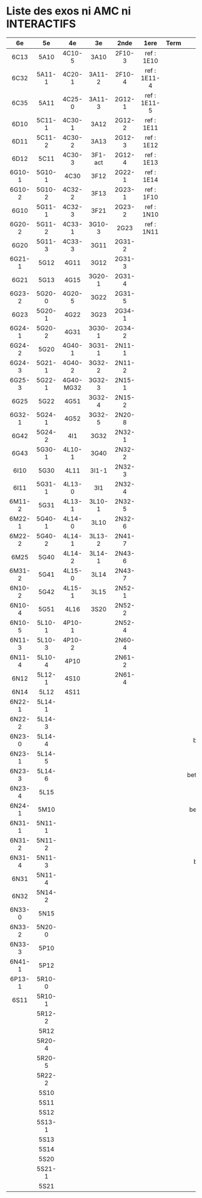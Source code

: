 # Liste des exos ni AMC ni INTERACTIFS

|6e|5e|4e|3e|2nde|1ere|Term|Reste|
|:-:|:-:|:-:|:-:|:-:|:-:|:-:|:-:|
|6C13|5A10|4C10-5|3A10|2F10-3|ref : 1E10||CM020|
|6C32|5A11-1|4C20-1|3A11-2|2F10-4|ref : 1E11-4||CM021|
|6C35|5A11|4C25-0|3A11-3|2G12-1|ref : 1E11-5||PEA11-1|
|6D10|5C11-1|4C30-1|3A12|2G12-2|ref : 1E11||PEA11|
|6D11|5C11-2|4C30-2|3A13|2G12-3|ref : 1E12||P003|
|6D12|5C11|4C30-3|3F1-act|2G12-4|ref : 1E13||P004|
|6G10-1|5G10-1|4C30|3F12|2G22-1|ref : 1E14||P005|
|6G10-2|5G10-2|4C32-2|3F13|2G23-1|ref : 1F10||P006|
|6G10|5G11-1|4C32-3|3F21|2G23-2|ref : 1N10||P007|
|6G20-2|5G11-2|4C33-1|3G10-3|2G23|ref : 1N11||P008|
|6G20|5G11-3|4C33-3|3G11|2G31-2|||P009|
|6G21-1|5G12|4G11|3G12|2G31-3|||P010|
|6G21|5G13|4G15|3G20-1|2G31-4|||P011|
|6G23-2|5G20-0|4G20-5|3G22|2G31-5|||P012|
|6G23|5G20-1|4G22|3G23|2G34-1|||P013|
|6G24-1|5G20-2|4G31|3G30-1|2G34-2|||P014|
|6G24-2|5G20|4G40-1|3G31-1|2N11-1|||beta2F31|
|6G24-3|5G21-1|4G40-2|3G32-2|2N11-2|||beta2N60-X1|
|6G25-3|5G22-1|4G40-MG32|3G32-3|2N15-1|||beta2N60-X2|
|6G25|5G22|4G51|3G32-4|2N15-2|||beta3F23|
|6G32-1|5G24-1|4G52|3G32-5|2N20-8|||beta3G15|
|6G42|5G24-2|4I1|3G32|2N32-1|||beta3G41|
|6G43|5G30-1|4L10-1|3G40|2N32-2|||beta3s21|
|6I10|5G30|4L11|3I1-1|2N32-3|||beta4C31|
|6I11|5G31-1|4L13-0|3I1|2N32-4|||beta4G20-3|
|6M11-2|5G31|4L13-1|3L10-1|2N32-5|||beta4G20-4|
|6M22-1|5G40-1|4L14-0|3L10|2N32-6|||beta6C33-1|
|6M22-2|5G40-2|4L14-1|3L13-2|2N41-7|||beta6test2|
|6M25|5G40|4L14-2|3L14-1|2N43-6|||beta6test2021|
|6M31-2|5G41|4L15-0|3L14|2N43-7|||betaAsymptotesObliques|
|6N10-2|5G42|4L15-1|3L15|2N52-1|||betaComplexes|
|6N10-4|5G51|4L16|3S20|2N52-2|||betaDivisionsDePolynomes|
|6N10-5|5L10-1|4P10-1||2N52-4|||betaEq1erDegreDansC|
|6N11-3|5L10-3|4P10-2||2N60-4|||betaEq2eDegAvecParam|
|6N11-4|5L10-4|4P10||2N61-2|||betaEqCarreDansC|
|6N12|5L12-1|4S10||2N61-4|||betaEqValAbs|
|6N14|5L12|4S11|||||betaEquationsLog|
|6N22-1|5L14-1||||||betaExo3d|
|6N22-2|5L14-3||||||betaExoSimpleMatthieu|
|6N23-0|5L14-4||||||betaModele10_simple_question-reponse|
|6N23-1|5L14-5||||||betaModele11_parametrable|
|6N23-3|5L14-6||||||betaModele20_plusieurs_types_de_questions|
|6N23-4|5L15||||||betaModele21_parametrables|
|6N24-1|5M10||||||betaModele30_constructions_géométriques|
|6N31-1|5N11-1||||||betaModele31_parametrables|
|6N31-2|5N11-2||||||betaModele40_tableau_proportionnalite|
|6N31-4|5N11-3||||||betaModele41_tableau_signes_variations|
|6N31|5N11-4||||||betaProbaAouB|
|6N32|5N14-2||||||betaProbabilites|
|6N33-0|5N15||||||betaPuissances|
|6N33-2|5N20-0||||||betaSpline|
|6N33-3|5P10||||||betaSys2x2CombLin|
|6N41-1|5P12||||||betaTracerParabole|
|6P13-1|5R10-0||||||betarotation3d|
|6S11|5R10-1||||||betatrinome|
||5R12-2||||||moule_a_exo_mathalea|
||5R12||||||moule_a_exo_mathalea2d|
||5R20-4||||||c3C10-2|
||5R20-5||||||c3N10|
||5R22-2||||||c3N23|
||5S10|||||||
||5S11|||||||
||5S12|||||||
||5S13-1|||||||
||5S13|||||||
||5S14|||||||
||5S20|||||||
||5S21-1|||||||
||5S21|||||||
